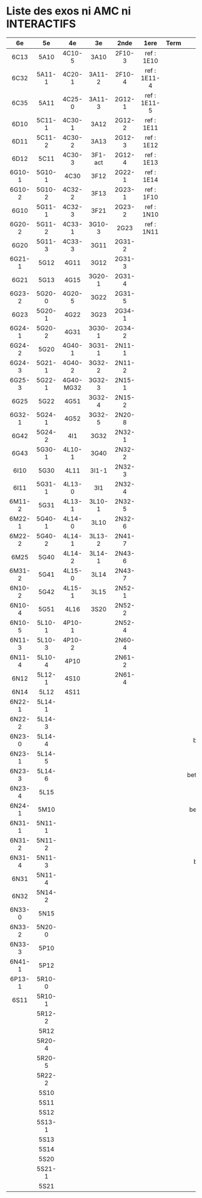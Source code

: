 # Liste des exos ni AMC ni INTERACTIFS

|6e|5e|4e|3e|2nde|1ere|Term|Reste|
|:-:|:-:|:-:|:-:|:-:|:-:|:-:|:-:|
|6C13|5A10|4C10-5|3A10|2F10-3|ref : 1E10||CM020|
|6C32|5A11-1|4C20-1|3A11-2|2F10-4|ref : 1E11-4||CM021|
|6C35|5A11|4C25-0|3A11-3|2G12-1|ref : 1E11-5||PEA11-1|
|6D10|5C11-1|4C30-1|3A12|2G12-2|ref : 1E11||PEA11|
|6D11|5C11-2|4C30-2|3A13|2G12-3|ref : 1E12||P003|
|6D12|5C11|4C30-3|3F1-act|2G12-4|ref : 1E13||P004|
|6G10-1|5G10-1|4C30|3F12|2G22-1|ref : 1E14||P005|
|6G10-2|5G10-2|4C32-2|3F13|2G23-1|ref : 1F10||P006|
|6G10|5G11-1|4C32-3|3F21|2G23-2|ref : 1N10||P007|
|6G20-2|5G11-2|4C33-1|3G10-3|2G23|ref : 1N11||P008|
|6G20|5G11-3|4C33-3|3G11|2G31-2|||P009|
|6G21-1|5G12|4G11|3G12|2G31-3|||P010|
|6G21|5G13|4G15|3G20-1|2G31-4|||P011|
|6G23-2|5G20-0|4G20-5|3G22|2G31-5|||P012|
|6G23|5G20-1|4G22|3G23|2G34-1|||P013|
|6G24-1|5G20-2|4G31|3G30-1|2G34-2|||P014|
|6G24-2|5G20|4G40-1|3G31-1|2N11-1|||beta2F31|
|6G24-3|5G21-1|4G40-2|3G32-2|2N11-2|||beta2N60-X1|
|6G25-3|5G22-1|4G40-MG32|3G32-3|2N15-1|||beta2N60-X2|
|6G25|5G22|4G51|3G32-4|2N15-2|||beta3F23|
|6G32-1|5G24-1|4G52|3G32-5|2N20-8|||beta3G15|
|6G42|5G24-2|4I1|3G32|2N32-1|||beta3G41|
|6G43|5G30-1|4L10-1|3G40|2N32-2|||beta3s21|
|6I10|5G30|4L11|3I1-1|2N32-3|||beta4C31|
|6I11|5G31-1|4L13-0|3I1|2N32-4|||beta4G20-3|
|6M11-2|5G31|4L13-1|3L10-1|2N32-5|||beta4G20-4|
|6M22-1|5G40-1|4L14-0|3L10|2N32-6|||beta6C33-1|
|6M22-2|5G40-2|4L14-1|3L13-2|2N41-7|||beta6test2|
|6M25|5G40|4L14-2|3L14-1|2N43-6|||beta6test2021|
|6M31-2|5G41|4L15-0|3L14|2N43-7|||betaAsymptotesObliques|
|6N10-2|5G42|4L15-1|3L15|2N52-1|||betaComplexes|
|6N10-4|5G51|4L16|3S20|2N52-2|||betaDivisionsDePolynomes|
|6N10-5|5L10-1|4P10-1||2N52-4|||betaEq1erDegreDansC|
|6N11-3|5L10-3|4P10-2||2N60-4|||betaEq2eDegAvecParam|
|6N11-4|5L10-4|4P10||2N61-2|||betaEqCarreDansC|
|6N12|5L12-1|4S10||2N61-4|||betaEqValAbs|
|6N14|5L12|4S11|||||betaEquationsLog|
|6N22-1|5L14-1||||||betaExo3d|
|6N22-2|5L14-3||||||betaExoSimpleMatthieu|
|6N23-0|5L14-4||||||betaModele10_simple_question-reponse|
|6N23-1|5L14-5||||||betaModele11_parametrable|
|6N23-3|5L14-6||||||betaModele20_plusieurs_types_de_questions|
|6N23-4|5L15||||||betaModele21_parametrables|
|6N24-1|5M10||||||betaModele30_constructions_géométriques|
|6N31-1|5N11-1||||||betaModele31_parametrables|
|6N31-2|5N11-2||||||betaModele40_tableau_proportionnalite|
|6N31-4|5N11-3||||||betaModele41_tableau_signes_variations|
|6N31|5N11-4||||||betaProbaAouB|
|6N32|5N14-2||||||betaProbabilites|
|6N33-0|5N15||||||betaPuissances|
|6N33-2|5N20-0||||||betaSpline|
|6N33-3|5P10||||||betaSys2x2CombLin|
|6N41-1|5P12||||||betaTracerParabole|
|6P13-1|5R10-0||||||betarotation3d|
|6S11|5R10-1||||||betatrinome|
||5R12-2||||||moule_a_exo_mathalea|
||5R12||||||moule_a_exo_mathalea2d|
||5R20-4||||||c3C10-2|
||5R20-5||||||c3N10|
||5R22-2||||||c3N23|
||5S10|||||||
||5S11|||||||
||5S12|||||||
||5S13-1|||||||
||5S13|||||||
||5S14|||||||
||5S20|||||||
||5S21-1|||||||
||5S21|||||||
